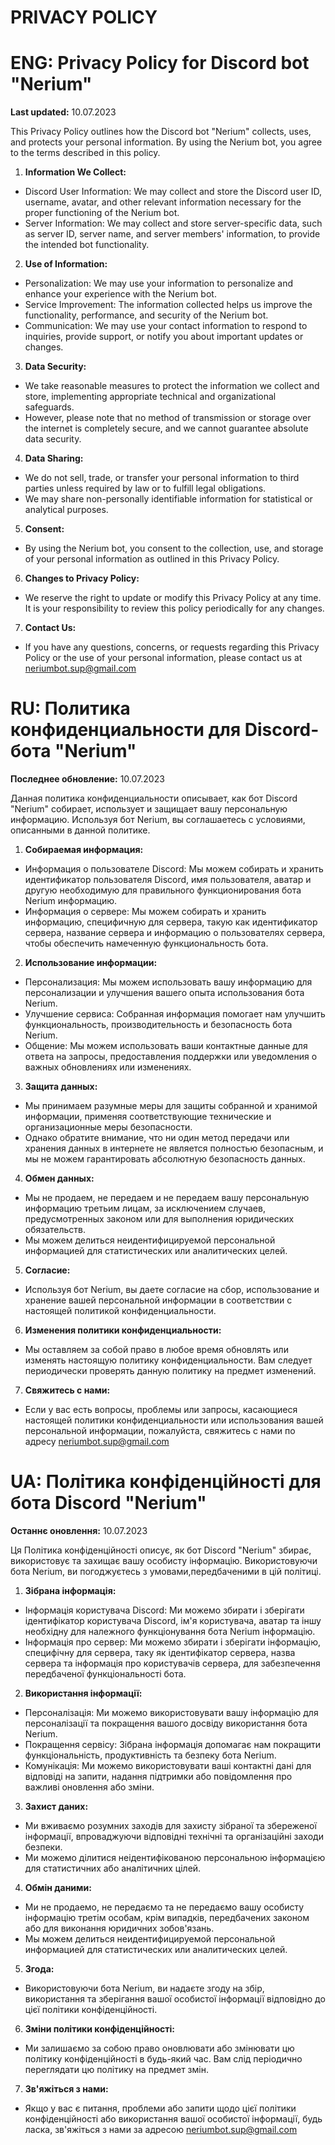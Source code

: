 # PRIVACY POLICY


# ENG: Privacy Policy for Discord bot "Nerium"

**Last updated:** 10.07.2023

This Privacy Policy outlines how the Discord bot "Nerium" collects, uses, and protects your personal information. By using the Nerium bot, you agree to the terms described in this policy.

1. **Information We Collect:**
- Discord User Information: We may collect and store the Discord user ID, username, avatar, and other relevant information necessary for the proper functioning of the Nerium bot.
- Server Information: We may collect and store server-specific data, such as server ID, server name, and server members' information, to provide the intended bot functionality.

2. **Use of Information:**
- Personalization: We may use your information to personalize and enhance your experience with the Nerium bot.
- Service Improvement: The information collected helps us improve the functionality, performance, and security of the Nerium bot.
- Communication: We may use your contact information to respond to inquiries, provide support, or notify you about important updates or changes.

3. **Data Security:**
- We take reasonable measures to protect the information we collect and store, implementing appropriate technical and organizational safeguards.
- However, please note that no method of transmission or storage over the internet is completely secure, and we cannot guarantee absolute data security.

4. **Data Sharing:**
- We do not sell, trade, or transfer your personal information to third parties unless required by law or to fulfill legal obligations.
- We may share non-personally identifiable information for statistical or analytical purposes.

5. **Consent:**
- By using the Nerium bot, you consent to the collection, use, and storage of your personal information as outlined in this Privacy Policy.

6. **Changes to Privacy Policy:**
- We reserve the right to update or modify this Privacy Policy at any time. It is your responsibility to review this policy periodically for any changes.

7. **Contact Us:**
- If you have any questions, concerns, or requests regarding this Privacy Policy or the use of your personal information, please contact us at neriumbot.sup@gmail.com

# RU: Политика конфиденциальности для Discord-бота "Nerium"

**Последнее обновление:** 10.07.2023

Данная политика конфиденциальности описывает, как бот Discord "Nerium" собирает, использует и защищает вашу персональную информацию. Используя бот Nerium, вы соглашаетесь с условиями, описанными в данной политике.

1. **Собираемая информация:**
- Информация о пользователе Discord: Мы можем собирать и хранить идентификатор пользователя Discord, имя пользователя, аватар и другую необходимую для правильного функционирования бота Nerium информацию.
- Информация о сервере: Мы можем собирать и хранить информацию, специфичную для сервера, такую как идентификатор сервера, название сервера и информацию о пользователях сервера, чтобы обеспечить намеченную функциональность бота.

2. **Использование информации:**
- Персонализация: Мы можем использовать вашу информацию для персонализации и улучшения вашего опыта использования бота Nerium.
- Улучшение сервиса: Собранная информация помогает нам улучшить функциональность, производительность и безопасность бота Nerium.
- Общение: Мы можем использовать ваши контактные данные для ответа на запросы, предоставления поддержки или уведомления о важных обновлениях или изменениях.

3. **Защита данных:**
- Мы принимаем разумные меры для защиты собранной и хранимой информации, применяя соответствующие технические и организационные меры безопасности.
- Однако обратите внимание, что ни один метод передачи или хранения данных в интернете не является полностью безопасным, и мы не можем гарантировать абсолютную безопасность данных.

4. **Обмен данных:**
- Мы не продаем, не передаем и не передаем вашу персональную информацию третьим лицам, за исключением случаев, предусмотренных законом или для выполнения юридических обязательств.
- Мы можем делиться неидентифицируемой персональной информацией для статистических или аналитических целей.

5. **Согласие:**
- Используя бот Nerium, вы даете согласие на сбор, использование и хранение вашей персональной информации в соответствии с настоящей политикой конфиденциальности.

6. **Изменения политики конфиденциальности:**
- Мы оставляем за собой право в любое время обновлять или изменять настоящую политику конфиденциальности. Вам следует периодически проверять данную политику на предмет изменений.

7. **Свяжитесь с нами:**
- Если у вас есть вопросы, проблемы или запросы, касающиеся настоящей политики конфиденциальности или использования вашей персональной информации, пожалуйста, свяжитесь с нами по адресу neriumbot.sup@gmail.com

# UA: Політика конфіденційності для бота Discord "Nerium"

**Останнє оновлення:** 10.07.2023

Ця Політика конфіденційності описує, як бот Discord "Nerium" збирає, використовує та захищає вашу особисту інформацію. Використовуючи бота Nerium, ви погоджуєтесь з умовами,передбаченими в цій політиці.

1. **Зібрана інформація:**
- Інформація користувача Discord: Ми можемо збирати і зберігати ідентифікатор користувача Discord, ім'я користувача, аватар та іншу необхідну для належного функціонування бота Nerium інформацію.
- Інформація про сервер: Ми можемо збирати і зберігати інформацію, специфічну для сервера, таку як ідентифікатор сервера, назва сервера та інформація про користувачів сервера, для забезпечення передбаченої функціональності бота.

2. **Використання інформації:**
- Персоналізація: Ми можемо використовувати вашу інформацію для персоналізації та покращення вашого досвіду використання бота Nerium.
- Покращення сервісу: Зібрана інформація допомагає нам покращити функціональність, продуктивність та безпеку бота Nerium.
- Комунікація: Ми можемо використовувати ваші контактні дані для відповіді на запити, надання підтримки або повідомлення про важливі оновлення або зміни.

3. **Захист даних:**
- Ми вживаємо розумних заходів для захисту зібраної та збереженої інформації, впроваджуючи відповідні технічні та організаційні заходи безпеки.
- Ми можемо ділитися неідентифікованою персональною інформацією для статистичних або аналітичних цілей.

4. **Обмін даними:**
- Ми не продаемо, не передаємо та не передаємо вашу особисту інформацію третім особам, крім випадків, передбачених законом або для виконання юридичних зобов'язань.
- Мы можем делиться неидентифицируемой персональной информацией для статистических или аналитических целей.

5. **Згода:**
- Використовуючи бота Nerium, ви надаєте згоду на збір, використання та зберігання вашої особистої інформації відповідно до цієї політики конфіденційності.

6. **Зміни політики конфіденційності:**
- Ми залишаємо за собою право оновлювати або змінювати цю політику конфіденційності в будь-який час. Вам слід періодично переглядати цю політику на предмет змін.

7. **Зв'яжіться з нами:**
- Якщо у вас є питання, проблеми або запити щодо цієї політики конфіденційності або використання вашої особистої інформації, будь ласка, зв'яжіться з нами за адресою neriumbot.sup@gmail.com

